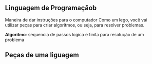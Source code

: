 ## Linguagem de Programaçãob 

Maneira de dar instruções para o computador
Como um lego, você vai utilizar peças para criar algoritmos, ou seja, para resolver problemas.

**Algoritmo**: sequencia de passos logica e finita para resolução de um problema

## Peças de uma liguagem 

